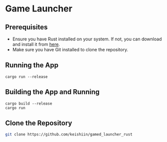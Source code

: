 # Game Launcher


## Prerequisites

- Ensure you have Rust installed on your system. If not, you can download and install it from [here](https://www.rust-lang.org/tools/install).
- Make sure you have Git installed to clone the repository.

## Running the App
```
cargo run --release

```

## Building the App and Running
```
cargo build --release
cargo run
```



## Clone the Repository
```sh
git clone https://github.com/keishiin/gamed_launcher_rust
```